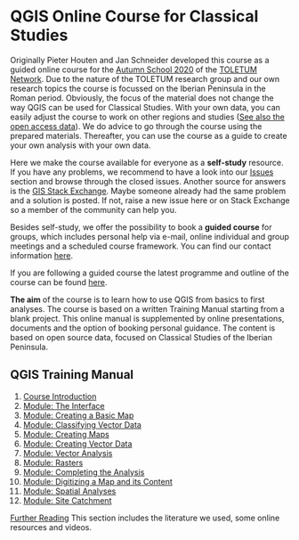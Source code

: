 # QGIS Online Course for Classical Studies

Originally Pieter Houten and Jan Schneider developed this course as a guided online course for the [Autumn School 2020](https://www.toletum-network.com/aktivitaten/internationale-herbstschule-onlinekurs-qgis-fuer-altertumswissenschaftler-innen/) of the [TOLETUM Network](https://www.toletum-network.com). Due to the nature of the TOLETUM research group and our own research topics the course is focussed on the Iberian Peninsula in the Roman period. Obviously, the focus of the material does not change the way QGIS can be used for Classical Studies. With your own data, you can easily adjust the course to work on other regions and studies ([See also the open access data](https://github.com/Toletum-Network/QGIS_Classical_Studies/blob/master/Training_Manual/1.%20Course%20Introduction.md#123-data)). We do advice to go through the course using the prepared materials. Thereafter, you can use the course as a guide to create your own analysis with your own data.

Here we make the course available for everyone as a **self-study** resource. If you have any problems, we recommend to have a look into our [Issues](https://github.com/Toletum-Network/QGIS_Classical_Studies/issues) section and browse through the closed issues. Another source for answers is the [GIS Stack Exchange](https://gis.stackexchange.com/). Maybe someone already had the same problem and a solution is posted. If not, raise a new issue here or on Stack Exchange so a member of the community can help you.

Besides self-study, we offer the possibility to book a **guided course** for groups, which includes personal help via e-mail, online individual and group meetings and a scheduled course framework. You can find our contact information [here](https://github.com/Toletum-Network/QGIS_Classical_Studies/blob/master/Training_Manual/1.%20Course%20Introduction.md#116-individual-contributors).

If you are  following a guided course the latest programme and outline of the course can be found [here](https://github.com/Toletum-Network/QGIS_Classical_Studies/blob/master/Programme.md). 

**The aim** of the course is to learn how to use QGIS from basics to first analyses. The course is based on a written Training Manual starting from a blank project. This online manual is supplemented by online presentations, documents and the option of booking personal guidance. The content is based on open source data, focused on Classical Studies of the Iberian Peninsula. 


## QGIS Training Manual
1. [Course Introduction](https://github.com/Toletum-Network/QGIS_Classical_Studies/blob/master/Training_Manual/1.%20Course%20Introduction.md)
2. [Module: The Interface](https://github.com/Toletum-Network/QGIS_Classical_Studies/blob/master/Training_Manual/2.%20Module:_The_Interface.md)
3. [Module: Creating a Basic Map](https://github.com/Toletum-Network/QGIS_Classical_Studies/blob/master/Training_Manual/3.%20Module:_Creating_a_Basic_Map.md)
4. [Module: Classifying Vector Data](https://github.com/Toletum-Network/QGIS_Classical_Studies/blob/master/Training_Manual/4.%20Module:%20Classifying%20Vector%20Data.md)
5. [Module: Creating Maps](https://github.com/Toletum-Network/QGIS_Classical_Studies/blob/master/Training_Manual/5.%20Module:%20Creating%20Maps.md)
6. [Module: Creating Vector Data](https://github.com/Toletum-Network/QGIS_Classical_Studies/blob/master/Training_Manual/6.%20Module:%20Creating%20Vector%20Data.md)
7. [Module: Vector Analysis](https://github.com/Toletum-Network/QGIS_Classical_Studies/blob/master/Training_Manual/7.%20Module:%20Vector%20Analysis.md)
8. [Module: Rasters](https://github.com/Toletum-Network/QGIS_Classical_Studies/blob/master/Training_Manual/8.%20Module:%20Rasters.md)
9. [Module: Completing the Analysis](https://github.com/Toletum-Network/QGIS_Classical_Studies/blob/master/Training_Manual/9.%20Module:%20Completing%20the%20Analysis.md)
10. [Module: Digitizing a Map and its Content](https://github.com/Toletum-Network/QGIS_Classical_Studies/blob/master/Training_Manual/10.%20Module:_Digitizing_a_Map_and_its_Content.md)
11. [Module: Spatial Analyses](https://github.com/Toletum-Network/QGIS_Classical_Studies/blob/master/Training_Manual/11.%20Module:_First_Analyses.md)
12. [Module: Site Catchment](https://github.com/Toletum-Network/QGIS_Classical_Studies/blob/master/Training_Manual/12.%20Module:_Site_Catchment.md)


[Further Reading](https://github.com/Toletum-Network/QGIS_Classical_Studies/blob/master/Bibliography.md) This section includes the literature we used, some online resources and videos.


